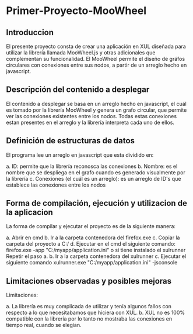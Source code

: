 Primer-Proyecto-MooWheel
========================

Introduccion
------------

El presente proyecto consta de crear una aplicación en XUL diseñada para utilizar la librería llamada MooWheel.js y
otras adicionales que complementan su funcionalidad. El MooWheel permite el diseño de gráfos circulares con conexiones
entre sus nodos, a partir de un arreglo hecho en javascript.

Descripción del contenido a desplegar
-------------------------------------

El contenido a desplegar se basa en un arreglo hecho en javascript, el cuál es tomado por la librería MooWheel y genera
un grafo circular, que permite ver las conexiones existentes entre los nodos. Todas estas conexiones estan presentes en
el arreglo y la librería interpreta cada uno de ellos.

Definición de estructuras de datos
----------------------------------

El programa lee un arreglo en javascript que esta dividido en:

a. ID: permite que la librería reconosca las conexiones
b. Nombre: es el nombre que se despliega en el grafo cuando es generado visualmente por la librería
c. Conexiones (el cuál es un arreglo): es un arreglo de ID's que establece las conexiones entre los nodos

Forma de compilación, ejecución y utilizacion de la aplicacion
--------------------------------------------------------------

La forma de compilar y ejecutar el proyecto es de la siguiente manera:

a. Abrir en cmd
b. Ir a la carpeta contenedora del firefox.exe
c. Copiar la carpeta del proyecto a C:/
d. Ejecutar en el cmd el siguiente comando:
    firefox.exe -app "C:/myapp/application.ini"
o si tiene instalado el xulrunner
Repetir el paso a.
b. Ir a la carpeta contenedora del xulrunner
c. Ejecutar el siguiente comando
    xulrunner.exe "C:/myapp/application.ini" -jsconsole
    
Limitaciones observadas y posibles mejoras
------------------------------------------

Limitaciones:

a. La librería es muy complicada de utilizar y tenía algunos fallos con respecto a lo que necesitabamos que hiciera con
XUL.
b. XUL no es 100% compatible con la librería por lo tanto no mostraba las conexiones en tiempo real, cuando se elegían.